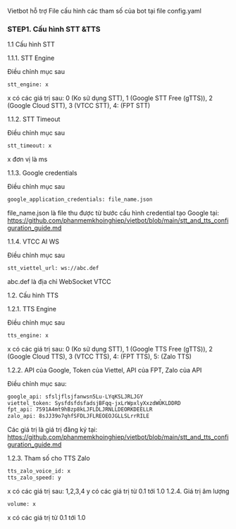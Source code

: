 
Vietbot hỗ trợ File cấu hình các tham số của bot tại file config.yaml

### STEP1. Cấu hình STT &TTS

1.1 Cấu hình STT

1.1.1. STT Engine

Điều chỉnh mục sau
```sh
stt_engine: x
```
x có các giá trị sau: 0 (Ko sử dụng STT), 1 (Google STT Free (gTTS)), 2 (Google Cloud STT), 3 (VTCC STT), 4: (FPT STT)

1.1.2. STT Timeout

Điều chỉnh mục sau
```sh
stt_timeout: x
```
x đơn vị là ms

1.1.3. Google credentials

Điều chỉnh mục sau
```sh
google_application_credentials: file_name.json
```
file_name.json là file thu được từ bước cấu hình credential tạo Google tại: https://github.com/phanmemkhoinghiep/vietbot/blob/main/stt_and_tts_configuration_guide.md

1.1.4. VTCC AI WS

Điều chỉnh mục sau
```sh
stt_viettel_url: ws://abc.def
```
abc.def là địa chỉ WebSocket VTCC

1.2. Cấu hình TTS

1.2.1. TTS Engine

Điều chỉnh mục sau
```sh
tts_engine: x
```
x có các giá trị sau: 0 (Ko sử dụng STT), 1 (Google TTS Free (gTTS)), 2 (Google Cloud TTS), 3 (VTCC TTS), 4: (FPT TTS), 5: (Zalo TTS)

1.2.2. API của Google, Token của Viettel, API của FPT, Zalo của API

Điều chỉnh mục sau:

```sh
google_api: sfsljflsjfanwsn5Lu-LYqKSLJRLJGY
viettel_token: SysfdsfdsfadsjBFqq-jxLrWpxlyXxzdWỦKLDDRD
fpt_api: 7591A4mt9hBzp8kLJFLDLJRNLLDEORKDEELLR
zalo_api: 8sJJ39o7qhfSFDLJFLREOEOJGLLSLrrRILE
```
Các giá trị là giá trị đăng ký tại: https://github.com/phanmemkhoinghiep/vietbot/blob/main/stt_and_tts_configuration_guide.md

1.2.3. Tham số cho TTS Zalo
```sh
tts_zalo_voice_id: x
tts_zalo_speed: y
```
x có các giá trị sau: 1,2,3,4
y có các giá trị từ 0.1 tới 1.0
1.2.4. Giá trị âm lượng
```sh
volume: x
```
x có các giá trị từ 0.1 tới 1.0
